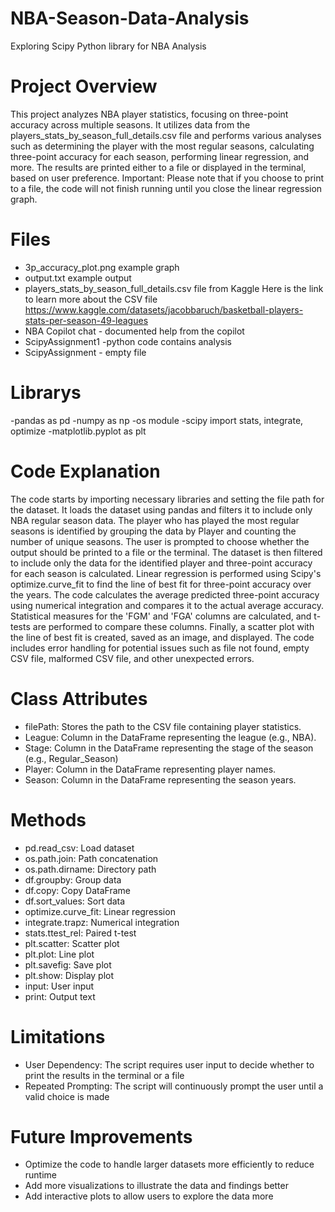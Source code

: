 # NBA-Season-Data-Analysis
Exploring Scipy Python library for NBA Analysis

# Project Overview 
This project analyzes NBA player statistics, focusing on three-point accuracy across multiple seasons. It utilizes data from the players_stats_by_season_full_details.csv file and performs various analyses such as determining the player with the most regular seasons, calculating three-point accuracy for each season, performing linear regression, and more. The results are printed either to a file or displayed in the terminal, based on user preference. Important: Please note that if you choose to print to a file, the code will not finish running until you close the linear regression graph.


# Files 
- 3p_accuracy_plot.png example graph
- output.txt example output
- players_stats_by_season_full_details.csv file from Kaggle Here is the link to learn more about the CSV file https://www.kaggle.com/datasets/jacobbaruch/basketball-players-stats-per-season-49-leagues
- NBA Copilot chat - documented help from the copilot
- ScipyAssignment1 -python code contains analysis
- ScipyAssignment - empty file  

# Librarys
-pandas as pd 
-numpy as np
-os module 
-scipy import stats, integrate, optimize 
-matplotlib.pyplot as plt 


# Code Explanation
The code starts by importing necessary libraries and setting the file path for the dataset. It loads the dataset using pandas and filters it to include only NBA regular season data. The player who has played the most regular seasons is identified by grouping the data by Player and counting the number of unique seasons. The user is prompted to choose whether the output should be printed to a file or the terminal. The dataset is then filtered to include only the data for the identified player and three-point accuracy for each season is calculated. Linear regression is performed using Scipy's optimize.curve_fit to find the line of best fit for three-point accuracy over the years. The code calculates the average predicted three-point accuracy using numerical integration and compares it to the actual average accuracy. Statistical measures for the 'FGM' and 'FGA' columns are calculated, and t-tests are performed to compare these columns. Finally, a scatter plot with the line of best fit is created, saved as an image, and displayed. The code includes error handling for potential issues such as file not found, empty CSV file, malformed CSV file, and other unexpected errors.


# Class Attributes
- filePath: Stores the path to the CSV file containing player statistics.
- League: Column in the DataFrame representing the league (e.g., NBA).
- Stage: Column in the DataFrame representing the stage of the season (e.g., Regular_Season)
- Player: Column in the DataFrame representing player names.
- Season: Column in the DataFrame representing the season years.
  
# Methods 
- pd.read_csv: Load dataset
- os.path.join: Path concatenation
- os.path.dirname: Directory path
- df.groupby: Group data
- df.copy: Copy DataFrame
- df.sort_values: Sort data
- optimize.curve_fit: Linear regression
- integrate.trapz: Numerical integration
- stats.ttest_rel: Paired t-test
- plt.scatter: Scatter plot
- plt.plot: Line plot
- plt.savefig: Save plot
- plt.show: Display plot
- input: User input
- print: Output text

 

# Limitations 
- User Dependency: The script requires user input to decide whether to print the results in the terminal or a file
- Repeated Prompting: The script will continuously prompt the user until a valid choice is made

# Future Improvements 
- Optimize the code to handle larger datasets more efficiently to reduce runtime
- Add more visualizations to illustrate the data and findings better
- Add interactive plots to allow users to explore the data more 

